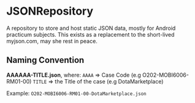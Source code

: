 # JSONRepository
A repository to store and host static JSON data, mostly for Android practicum subjects. This exists as a replacement to the short-lived myjson.com, may she rest in peace.

## Naming Convention

**AAAAAA-TITLE.json**, where:
`AAAA` => Case Code (e.g O202-MOBI6006-RM01-00)
`TITLE` => the Title of the case (e.g DotaMarketplace)

Example:
`O202-MOBI6006-RM01-00-DotaMarketplace.json`